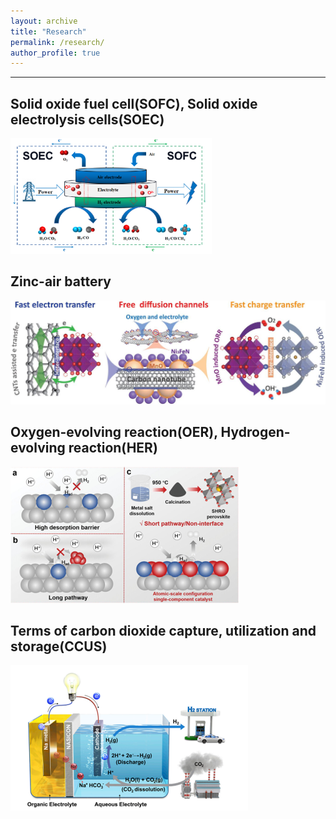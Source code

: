 ```yaml
---
layout: archive
title: "Research"
permalink: /research/
author_profile: true
---
```

--------------------

## Solid oxide fuel cell(SOFC), Solid oxide electrolysis cells(SOEC)

![SOEC-SOFC](/images/SOEC-SOFC.png)

## Zinc-air battery

![Zinc-air-battery](/images/Zinc-air-battery.jpg)

## Oxygen-evolving reaction(OER), Hydrogen-evolving reaction(HER)

![OER-HER](/images/OER-HER.png)

## Terms of carbon dioxide capture, utilization and storage(CCUS)

![CCUS](/images/CCUS.png)

